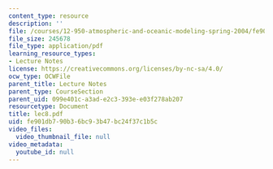 ```yaml
---
content_type: resource
description: ''
file: /courses/12-950-atmospheric-and-oceanic-modeling-spring-2004/fe901db790b36bc93b47bc24f37c1b5c_lec8.pdf
file_size: 245678
file_type: application/pdf
learning_resource_types:
- Lecture Notes
license: https://creativecommons.org/licenses/by-nc-sa/4.0/
ocw_type: OCWFile
parent_title: Lecture Notes
parent_type: CourseSection
parent_uid: 099e401c-a3ad-e2c3-393e-e03f278ab207
resourcetype: Document
title: lec8.pdf
uid: fe901db7-90b3-6bc9-3b47-bc24f37c1b5c
video_files:
  video_thumbnail_file: null
video_metadata:
  youtube_id: null
---
```

